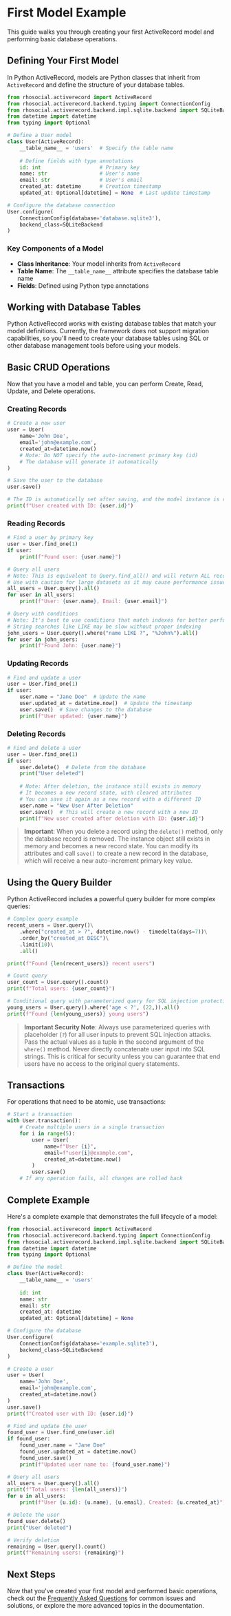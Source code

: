 # First Model Example

This guide walks you through creating your first ActiveRecord model and performing basic database operations.

## Defining Your First Model

In Python ActiveRecord, models are Python classes that inherit from `ActiveRecord` and define the structure of your database tables.

```python
from rhosocial.activerecord import ActiveRecord
from rhosocial.activerecord.backend.typing import ConnectionConfig
from rhosocial.activerecord.backend.impl.sqlite.backend import SQLiteBackend
from datetime import datetime
from typing import Optional

# Define a User model
class User(ActiveRecord):
    __table_name__ = 'users'  # Specify the table name
    
    # Define fields with type annotations
    id: int                   # Primary key
    name: str                 # User's name
    email: str                # User's email
    created_at: datetime      # Creation timestamp
    updated_at: Optional[datetime] = None  # Last update timestamp

# Configure the database connection
User.configure(
    ConnectionConfig(database='database.sqlite3'),
    backend_class=SQLiteBackend
)
```

### Key Components of a Model

- **Class Inheritance**: Your model inherits from `ActiveRecord`
- **Table Name**: The `__table_name__` attribute specifies the database table name
- **Fields**: Defined using Python type annotations

## Working with Database Tables

Python ActiveRecord works with existing database tables that match your model definitions. Currently, the framework does not support migration capabilities, so you'll need to create your database tables using SQL or other database management tools before using your models.

## Basic CRUD Operations

Now that you have a model and table, you can perform Create, Read, Update, and Delete operations.

### Creating Records

```python
# Create a new user
user = User(
    name='John Doe',
    email='john@example.com',
    created_at=datetime.now()
    # Note: Do NOT specify the auto-increment primary key (id)
    # The database will generate it automatically
)

# Save the user to the database
user.save()

# The ID is automatically set after saving, and the model instance is refreshed
print(f"User created with ID: {user.id}")
```

### Reading Records

```python
# Find a user by primary key
user = User.find_one(1)
if user:
    print(f"Found user: {user.name}")

# Query all users
# Note: This is equivalent to Query.find_all() and will return ALL records without filtering
# Use with caution for large datasets as it may cause performance issues
all_users = User.query().all()
for user in all_users:
    print(f"User: {user.name}, Email: {user.email}")

# Query with conditions
# Note: It's best to use conditions that match indexes for better performance
# String searches like LIKE may be slow without proper indexing
john_users = User.query().where("name LIKE ?", "%John%").all()
for user in john_users:
    print(f"Found John: {user.name}")
```

### Updating Records

```python
# Find and update a user
user = User.find_one(1)
if user:
    user.name = "Jane Doe"  # Update the name
    user.updated_at = datetime.now()  # Update the timestamp
    user.save()  # Save changes to the database
    print(f"User updated: {user.name}")
```

### Deleting Records

```python
# Find and delete a user
user = User.find_one(1)
if user:
    user.delete()  # Delete from the database
    print("User deleted")
    
    # Note: After deletion, the instance still exists in memory
    # It becomes a new record state, with cleared attributes
    # You can save it again as a new record with a different ID
    user.name = "New User After Deletion"
    user.save()  # This will create a new record with a new ID
    print(f"New user created after deletion with ID: {user.id}")
```

> **Important**: When you delete a record using the `delete()` method, only the database record is removed. The instance object still exists in memory and becomes a new record state. You can modify its attributes and call `save()` to create a new record in the database, which will receive a new auto-increment primary key value.

## Using the Query Builder

Python ActiveRecord includes a powerful query builder for more complex queries:

```python
# Complex query example
recent_users = User.query()\
    .where("created_at > ?", datetime.now() - timedelta(days=7))\
    .order_by("created_at DESC")\
    .limit(10)\
    .all()

print(f"Found {len(recent_users)} recent users")

# Count query
user_count = User.query().count()
print(f"Total users: {user_count}")

# Conditional query with parameterized query for SQL injection protection
young_users = User.query().where('age < ?', (22,)).all()
print(f"Found {len(young_users)} young users")
```

> **Important Security Note**: Always use parameterized queries with placeholder (`?`) for all user inputs to prevent SQL injection attacks. Pass the actual values as a tuple in the second argument of the `where()` method. Never directly concatenate user input into SQL strings. This is critical for security unless you can guarantee that end users have no access to the original query statements.

## Transactions

For operations that need to be atomic, use transactions:

```python
# Start a transaction
with User.transaction():
    # Create multiple users in a single transaction
    for i in range(5):
        user = User(
            name=f"User {i}",
            email=f"user{i}@example.com",
            created_at=datetime.now()
        )
        user.save()
    # If any operation fails, all changes are rolled back
```

## Complete Example

Here's a complete example that demonstrates the full lifecycle of a model:

```python
from rhosocial.activerecord import ActiveRecord
from rhosocial.activerecord.backend.typing import ConnectionConfig
from rhosocial.activerecord.backend.impl.sqlite.backend import SQLiteBackend
from datetime import datetime
from typing import Optional

# Define the model
class User(ActiveRecord):
    __table_name__ = 'users'
    
    id: int
    name: str
    email: str
    created_at: datetime
    updated_at: Optional[datetime] = None

# Configure the database
User.configure(
    ConnectionConfig(database='example.sqlite3'),
    backend_class=SQLiteBackend
)

# Create a user
user = User(
    name='John Doe',
    email='john@example.com',
    created_at=datetime.now()
)
user.save()
print(f"Created user with ID: {user.id}")

# Find and update the user
found_user = User.find_one(user.id)
if found_user:
    found_user.name = "Jane Doe"
    found_user.updated_at = datetime.now()
    found_user.save()
    print(f"Updated user name to: {found_user.name}")

# Query all users
all_users = User.query().all()
print(f"Total users: {len(all_users)}")
for u in all_users:
    print(f"User {u.id}: {u.name}, {u.email}, Created: {u.created_at}")

# Delete the user
found_user.delete()
print("User deleted")

# Verify deletion
remaining = User.query().count()
print(f"Remaining users: {remaining}")
```

## Next Steps

Now that you've created your first model and performed basic operations, check out the [Frequently Asked Questions](faq.md) for common issues and solutions, or explore the more advanced topics in the documentation.